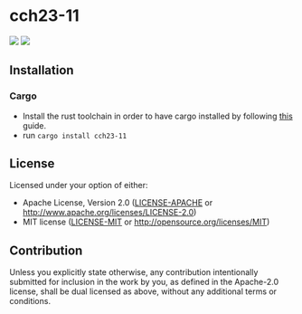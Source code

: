 # cch23-11
![](https://img.shields.io/badge/made_by_cryptograthor-black?style=flat&logo=undertale&logoColor=hotpink)
![](https://github.com/thor314/cch23-11/actions/workflows/ci.yml/badge.svg)
<!-- [![crates.io](https://img.shields.io/crates/v/cch23-11.svg)](https://crates.io/crates/cch23-11) -->
<!-- [![Documentation](https://docs.rs/cch23-11/badge.svg)](https://docs.rs/cch23-11) -->
## Installation
### Cargo
- Install the rust toolchain in order to have cargo installed by following [this](https://www.rust-lang.org/tools/install) guide.
- run `cargo install cch23-11`
## License
Licensed under your option of either:
- Apache License, Version 2.0 ([LICENSE-APACHE](LICENSE-APACHE) or http://www.apache.org/licenses/LICENSE-2.0)
- MIT license ([LICENSE-MIT](LICENSE-MIT) or http://opensource.org/licenses/MIT)

## Contribution
Unless you explicitly state otherwise, any contribution intentionally submitted
for inclusion in the work by you, as defined in the Apache-2.0 license, shall be
dual licensed as above, without any additional terms or conditions.
